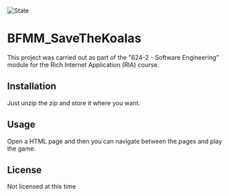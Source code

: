![State](https://img.shields.io/badge/state-development-important)

# BFMM_SaveTheKoalas
This project was carried out as part of the "624-2 - Software Engineering" module for the Rich Internet Application (RIA) course.

## Installation

Just unzip the zip and store it where you want.

## Usage

Open a HTML page and then you can navigate between the pages and play the game.

## License
Not licensed at this time